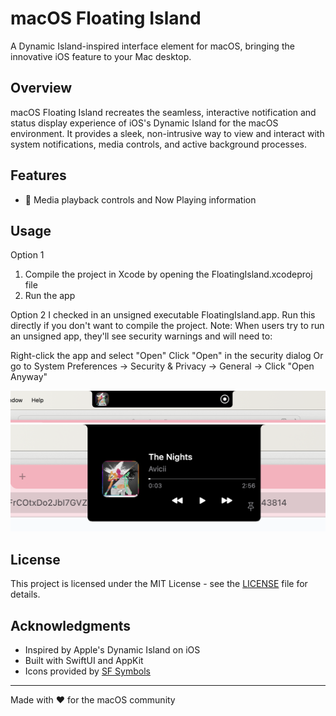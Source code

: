 # macOS Floating Island

A Dynamic Island-inspired interface element for macOS, bringing the innovative iOS feature to your Mac desktop.

## Overview

macOS Floating Island recreates the seamless, interactive notification and status display experience of iOS's Dynamic Island for the macOS environment. It provides a sleek, non-intrusive way to view and interact with system notifications, media controls, and active background processes.

## Features

- 🎵 Media playback controls and Now Playing information

## Usage
Option 1
1. Compile the project in Xcode by opening the FloatingIsland.xcodeproj file
2. Run the app

Option 2
I checked in an unsigned executable FloatingIsland.app. Run this directly if you don't want to compile the project.
Note: When users try to run an unsigned app, they'll see security warnings and will need to:

Right-click the app and select "Open"
Click "Open" in the security dialog
Or go to System Preferences → Security & Privacy → General → Click "Open Anyway"


![Collapsed View](screenshots/collapsed.png)
![Expanded View](screenshots/expanded.png)

## License

This project is licensed under the MIT License - see the [LICENSE](LICENSE) file for details.

## Acknowledgments

- Inspired by Apple's Dynamic Island on iOS
- Built with SwiftUI and AppKit
- Icons provided by [SF Symbols](https://developer.apple.com/sf-symbols/)

---

Made with ❤️ for the macOS community